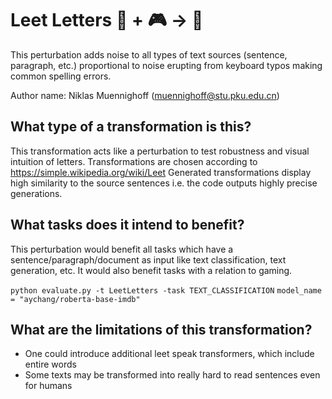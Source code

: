 # Leet Letters 🦎 + 🎮 → 🐍
This perturbation adds noise to all types of text sources (sentence, paragraph, etc.) proportional to noise erupting 
from keyboard typos making common spelling errors.

Author name: Niklas Muennighoff (muennighoff@stu.pku.edu.cn)

## What type of a transformation is this?
This transformation acts like a perturbation to test robustness and visual intuition of letters. 
Transformations are chosen according to https://simple.wikipedia.org/wiki/Leet
Generated transformations display high similarity to the source sentences i.e. the code outputs highly precise generations. 

## What tasks does it intend to benefit?
This perturbation would benefit all tasks which have a sentence/paragraph/document as input like text classification, 
text generation, etc. It would also benefit tasks with a relation to gaming.

```python evaluate.py -t LeetLetters -task TEXT_CLASSIFICATION```
```model_name = "aychang/roberta-base-imdb"```

## What are the limitations of this transformation?
- One could introduce additional leet speak transformers, which include entire words
- Some texts may be transformed into really hard to read sentences even for humans
